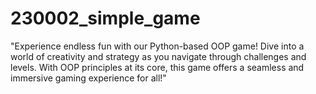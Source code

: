 # 230002_simple_game
"Experience endless fun with our Python-based OOP game! Dive into a world of creativity and strategy as you navigate through challenges and levels. With OOP principles at its core, this game offers a seamless and immersive gaming experience for all!"
